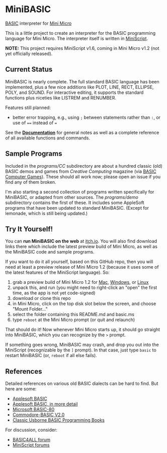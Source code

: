 # MiniBASIC
[BASIC](https://en.wikipedia.org/wiki/BASIC) interpreter for [Mini Micro](https://miniscript.org/MiniMicro/)


This is a little project to create an interpreter for the BASIC programming language for Mini Micro.  The interpreter itself is written in [MiniScript](https://miniscript.org).

**NOTE:** This project requires MiniScript v1.6, coming in Mini Micro v1.2 (not yet officially released).

## Current Status ##

MiniBASIC is nearly complete.  The full standard BASIC language has been implemented, plus a few nice additions like PLOT, LINE, RECT, ELLIPSE, POLY, and SOUND.  For interactive editing, it supports the standard functions plus niceties like LISTREM and RENUMBER.

Features still planned:
  - better error trapping, e.g., using `;` between statements rather than `:`, or use of `==` instead of `=`

See the **[Documentation](DOCUMENTATION.md)** for general notes as well as a complete reference of all available functions and commands.

## Sample Programs

Included in the _programs/CC_ subdirectory are about a hundred classic (old) BASIC demos and games from _Creative Computing_ magazine (via [BASIC Computer Games](https://en.wikipedia.org/wiki/BASIC_Computer_Games)).  These should all work now; please open an issue if you find any of them broken.

I'm also starting a second collection of programs written specifically for MiniBASIC, or adapted from other sources.  The _programs/demo_ subdirectory contains the first of these.  It includes some AppleSoft programs that have been updated to standard MiniBASIC.  (Except for lemonade, which is still being updated.)

## Try It Yourself!

You can **run MiniBASIC on the web** at [itch.io](https://joestrout.itch.io/minibasic).  You will also find download links there which include the latest preview build of Mini Micro, as well as the MiniBASIC code and sample programs.

If you want to do it all yourself, based on this GitHub repo, then you will need at least a preview release of Mini Micro 1.2 (because it uses some of the latest features of the MiniScript language).  So:

1. grab a preview build of Mini Micro 1.2 for [Mac](https://miniscript.org/MiniMicro/preview/minimicro-mac.zip), [Windows](https://miniscript.org/MiniMicro/preview/minimicro-win.zip), or [Linux](https://miniscript.org/MiniMicro/preview/minimicro-linux.tar.gz)
2. unpack this, and run (you might need to right-click an "open" the first time, as the app is not yet code-signed)
3. download or clone this repo
4. in Mini Micro, click on the top disk slot below the screen, and choose "Mount Folder..."
5. select the folder containing this README.md and basic.ms
6. type `reboot` at the Mini Micro prompt (or quit and relaunch)

That should do it!  Now whenever Mini Micro starts up, it should go straight into MiniBASIC, which you can recognize by the `>` prompt.

If something goes wrong, MiniBASIC may crash, and drop you out into the MiniScript (recognizable by the `]` prompt).  In that case, just type `basic` to restart MiniBASIC (or, `reboot` if all else fails).

## References

Detailed references on various old BASIC dialects can be hard to find.  But here are some:

- [Applesoft BASIC](https://www.calormen.com/jsbasic/reference.html)
- [Applesoft BASIC, in more detail](https://mirrors.apple2.org.za/Apple%20II%20Documentation%20Project/Software/Languages/Applesoft%20BASIC/Manuals/Applesoft%20II%20BASIC%20Programming%20Reference%20Manual.pdf)
- [Microsoft BASIC-80](https://usermanual.wiki/Document/BASIC8028MBASIC29ReferenceManual.204768585/view)
- [Commodore-BASIC V2.0](https://www.c64-wiki.com/wiki/C64-Commands)
- [Classic Usborne BASIC Programming Books](https://usborne.com/us/books/computer-and-coding-books)

For discussion, consider:

- [BASIC4ALL forum](http://basic4all.epizy.com/index.php)
- [MiniScript forums](https://forums.miniscript.org/)

